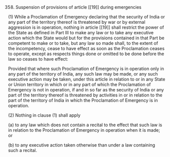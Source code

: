358. Suspension of provisions of article [[19]] during emergencies

(1) While a Proclamation of Emergency declaring that the security of India or any part of the territory thereof is threatened by war or by external aggression is in operation, nothing in article [[19]] shall restrict the power of the State as defined in Part III to make any law or to take any executive action which the State would but for the provisions contained in that Part be competent to make or to take, but any law so made shall, to the extent of the incompetency, cease to have effect as soon as the Proclamation ceases to operate, except as respects things done or omitted to be done before the law so ceases to have effect:

Provided that where such Proclamation of Emergency is in operation only in any part of the territory of India, any such law may be made, or any such executive action may be taken, under this article in relation to or in any State or Union territory in which or in any part of which the Proclamation of Emergency is not in operation, if and in so far as the security of India or any part of the territory thereof is threatened by activities in or in relation to the part of the territory of India in which the Proclamation of Emergency is in operation.

(2) Nothing in clause (1) shall apply

(a) to any law which does not contain a recital to the effect that such law is in relation to the Proclamation of Emergency in operation when it is made; or

(b) to any executive action taken otherwise than under a law containing such a recital.

